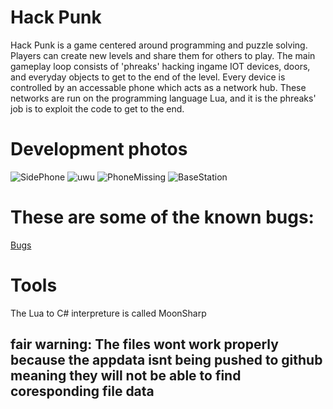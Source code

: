 # Hack Punk
Hack Punk is a game centered around programming and puzzle solving. Players can create new levels and share them for others to play. The main gameplay loop consists of 'phreaks' hacking ingame IOT devices, doors, and everyday objects to get to the end of the level. Every device is controlled by an accessable phone which acts as a network hub. These networks are run on the programming language Lua, and it is the phreaks' job is to exploit the code to get to the end.

# Development photos
![SidePhone](https://user-images.githubusercontent.com/36809574/158339422-3e46f893-10b9-4645-8b79-eb16254a13b9.png)
![uwu](https://user-images.githubusercontent.com/36809574/158339426-3a1bb1af-ff94-48de-b6bd-88074689170c.png)
![PhoneMissing](https://user-images.githubusercontent.com/36809574/158339436-ac4eac87-597f-4921-9d05-3c57f869672d.png)
![BaseStation](https://user-images.githubusercontent.com/36809574/158339447-bde33965-3fa8-41bf-b663-a6c006492e99.png)


# These are some of the known bugs:
[Bugs](https://github.com/Sanokei/Programmed-Dystopia/issues)

# Tools
The Lua to C# interpreture is called MoonSharp

## fair warning: The files wont work properly because the appdata isnt being pushed to github meaning they will not be able to find coresponding file data

